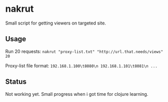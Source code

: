 # nakrut

Small script for getting viewers on targeted site. 

## Usage

Run 20 requests:
`nakrut "proxy-list.txt" "http://url.that.needs/views" 20`

Proxy-list file format:
`192.168.1.100\t8080\n
192.168.1.101\t8081\n
...`

## Status

Not working yet. Small progress when i got time for clojure learning.
